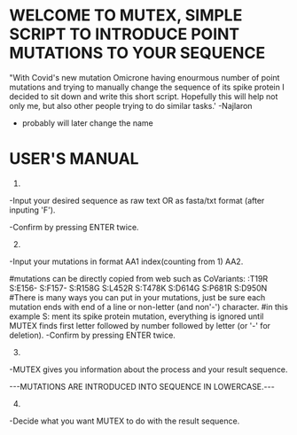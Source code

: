 # WELCOME TO MUTEX, SIMPLE SCRIPT TO INTRODUCE POINT MUTATIONS TO YOUR SEQUENCE

"With Covid's new mutation Omicrone having enourmous number of point mutations and
trying to manually change the sequence of its spike protein I decided to sit down 
and write this short script. Hopefully this will help not only me, but also other 
people trying to do similar tasks.'                                     -Najlaron



- probably will later change the name

# USER'S MANUAL

1)
 -Input your desired sequence as raw text OR as fasta/txt format (after inputing 'F').
 
 -Confirm by pressing ENTER twice.
 
2)
  -Input your mutations in format AA1 index(counting from 1) AA2.
  
#mutations can be directly copied from web such as CoVariants:
:T19R
S:E156-
S:F157-
S:R158G
S:L452R
S:T478K
S:D614G
S:P681R
S:D950N
#There is many ways you can put in your mutations, just be sure each mutation ends with end of a line or non-letter (and non'-') character.
#in this example S: ment its spike protein mutation, everything is ignored until MUTEX finds first letter followed by number followed by letter (or '-' for deletion).
 -Confirm by pressing ENTER twice.
 
3)
 -MUTEX gives you information about the process and your result sequence. 
  
---MUTATIONS ARE INTRODUCED INTO SEQUENCE IN LOWERCASE.---

4)
 -Decide what you want MUTEX to do with the result sequence.
  
